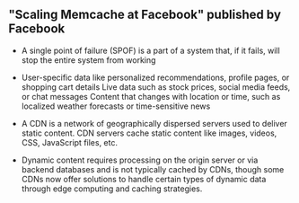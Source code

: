 ## "Scaling Memcache at Facebook" published by Facebook

- A single point of failure (SPOF) is a part of a system that, if it fails, will stop the entire system from working

- User-specific data like personalized recommendations, profile pages, or shopping cart details
Live data such as stock prices, social media feeds, or chat messages
Content that changes with location or time, such as localized weather forecasts or time-sensitive news

- A CDN is a network of geographically dispersed servers used to deliver static content. CDN servers cache static content like images, videos, CSS, JavaScript files, etc.

- Dynamic content requires processing on the origin server or via backend databases and is not typically cached by CDNs, though some CDNs now offer solutions to handle certain types of dynamic data through edge computing and caching strategies.






